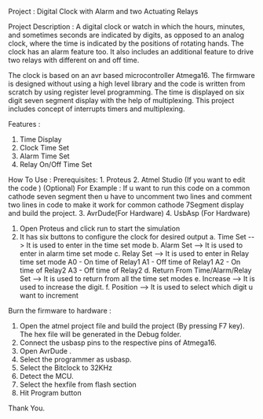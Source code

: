 Project : Digital Clock with Alarm and two Actuating Relays

Project Description :
A digital clock or watch in which the hours, minutes, and sometimes seconds are indicated by digits, as opposed to an analog clock, where the time is indicated by the positions of rotating hands.
The clock has an alarm feature too.
It also includes an additional feature to drive two relays with different on and off time.

The clock is based on an avr based microcontroller Atmega16. The firmware is designed without using a high level library and the code is written from scratch by using register level programming. The time is displayed on six digit seven segment display with the help of multiplexing.
This project includes concept of interrupts timers and multiplexing.

Features :
1. Time Display
2. Clock Time Set
3. Alarm Time Set
4. Relay On/Off Time Set

How To Use :
Prerequisites:
    1. Proteus
    2. Atmel Studio (If you want to edit the code ) (Optional)
        For Example : If u want to run this code on a common cathode seven segment then u have to uncomment two lines and comment two lines in code to make it work for common cathode 7Segment display and build the project.
    3. AvrDude(For Hardware)
    4. UsbAsp (For Hardware)

1. Open Proteus and click run to start the simulation
2. It has six buttons to configure the clock for desired output
        a. Time Set --> It is used to enter in the time set mode
        b. Alarm Set --> It is used to enter in alarm time set mode
        c. Relay Set --> It is used to enter in Relay time set mode
                A0 - On time of Relay1
                A1 - Off time of Relay1
                A2 - On time of Relay2
                A3 - Off time of Relay2
        d. Return From Time/Alarm/Relay Set --> It is used to return from all the time set modes
        e. Increase --> It is used to increase the digit.
        f. Position --> It is used to select which digit u want to increment

Burn the firmware to hardware :
1. Open the atmel project file and build the project (By pressing F7 key). The hex file will be generated in the Debug folder.
2. Connect the usbasp pins to the respective pins of Atmega16.
3. Open AvrDude .
4. Select the programmer as usbasp.
5. Select the Bitclock to 32KHz
6. Detect the MCU.
7. Select the hexfile from flash section
8. Hit Program button

Thank You.
